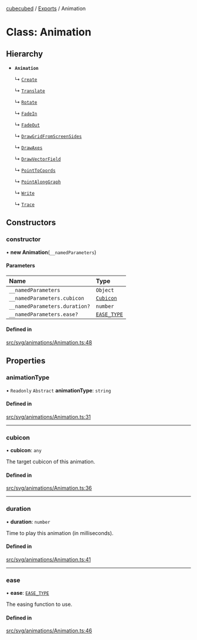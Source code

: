 [cubecubed](/reference/README.md) / [Exports](/reference/modules.md) / Animation

# Class: Animation

## Hierarchy

- **`Animation`**

  ↳ [`Create`](/reference/classes/Create.md)

  ↳ [`Translate`](/reference/classes/Translate.md)

  ↳ [`Rotate`](/reference/classes/Rotate.md)

  ↳ [`FadeIn`](/reference/classes/FadeIn.md)

  ↳ [`FadeOut`](/reference/classes/FadeOut.md)

  ↳ [`DrawGridFromScreenSides`](/reference/classes/DrawGridFromScreenSides.md)

  ↳ [`DrawAxes`](/reference/classes/DrawAxes.md)

  ↳ [`DrawVectorField`](/reference/classes/DrawVectorField.md)

  ↳ [`PointToCoords`](/reference/classes/PointToCoords.md)

  ↳ [`PointAlongGraph`](/reference/classes/PointAlongGraph.md)

  ↳ [`Write`](/reference/classes/Write.md)

  ↳ [`Trace`](/reference/classes/Trace.md)

## Constructors

### constructor

• **new Animation**(`__namedParameters`)

#### Parameters

| Name | Type |
| :------ | :------ |
| `__namedParameters` | `Object` |
| `__namedParameters.cubicon` | [`Cubicon`](/reference/classes/Cubicon.md) |
| `__namedParameters.duration?` | `number` |
| `__namedParameters.ease?` | [`EASE_TYPE`](/reference/types/EASE_TYPE.md) |

#### Defined in

[src/svg/animations/Animation.ts:48](https://github.com/imaphatduc/cubecubed/blob/8295992/src/svg/animations/Animation.ts#L48)

## Properties

### animationType

• `Readonly` `Abstract` **animationType**: `string`

#### Defined in

[src/svg/animations/Animation.ts:31](https://github.com/imaphatduc/cubecubed/blob/8295992/src/svg/animations/Animation.ts#L31)

___

### cubicon

• **cubicon**: `any`

The target cubicon of this animation.

#### Defined in

[src/svg/animations/Animation.ts:36](https://github.com/imaphatduc/cubecubed/blob/8295992/src/svg/animations/Animation.ts#L36)

___

### duration

• **duration**: `number`

Time to play this animation (in milliseconds).

#### Defined in

[src/svg/animations/Animation.ts:41](https://github.com/imaphatduc/cubecubed/blob/8295992/src/svg/animations/Animation.ts#L41)

___

### ease

• **ease**: [`EASE_TYPE`](/reference/types/EASE_TYPE.md)

The easing function to use.

#### Defined in

[src/svg/animations/Animation.ts:46](https://github.com/imaphatduc/cubecubed/blob/8295992/src/svg/animations/Animation.ts#L46)
